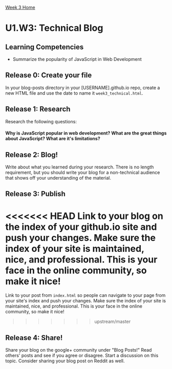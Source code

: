 [Week 3 Home](./)

# U1.W3: Technical Blog

## Learning Competencies
- Summarize the popularity of JavaScript in Web Development

## Release 0: Create your file
In your blog-posts directory in your [USERNAME].github.io repo, create a new HTML file and use the date to name it `week3_technical.html`. 

## Release 1: Research
Research the following questions:

#### Why is JavaScript popular in web development? What are the great things about JavaScript? What are it's limitations?

## Release 2: Blog!

Write about what you learned during your research. There is no length requirement, but you should write your blog for a non-technical audience that shows off your understanding of the material.

## Release 3: Publish
<<<<<<< HEAD
Link to your blog on the index of your github.io site and push your changes. Make sure the index of your site is maintained, nice, and professional. This is your face in the online community, so make it nice!
=======
Link to your post from `index.html` so people can navigate to your page from your site's index and push your changes. Make sure the index of your site is maintained, nice, and professional. This is your face in the online community, so make it nice!
>>>>>>> upstream/master

## Release 4: Share!

Share your blog on the google+ community under "Blog Posts!" Read others' posts and see if you agree or disagree. Start a discussion on this topic.  Consider sharing your blog post on Reddit as well.


